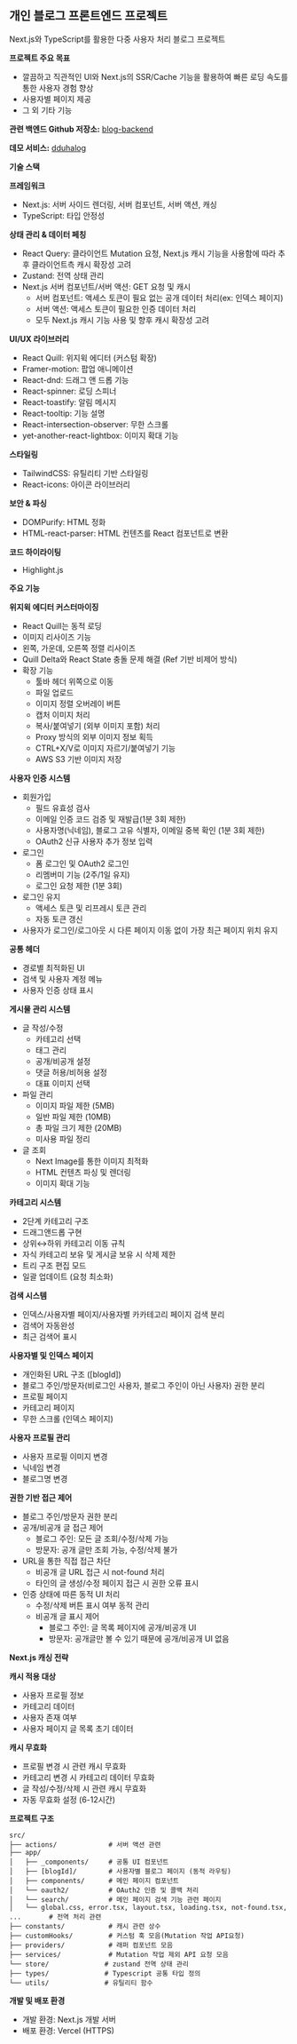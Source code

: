 ## 개인 블로그 프론트엔드 프로젝트

Next.js와 TypeScript를 활용한 다중 사용자 처리 블로그 프로젝트

**프로젝트 주요 목표**

- 깔끔하고 직관적인 UI와 Next.js의 SSR/Cache 기능을 활용하여 빠른 로딩 속도를 통한 사용자 경험 향상 
- 사용자별 페이지 제공  
- 그 외 기타 기능

**관련 백엔드 Github 저장소:** [blog-backend](https://github.com/yhs-2551/spring-boot/tree/main/blog-springboot-jpa)
 
**데모 서비스:**  [dduhalog](
https://dduhalog.duckdns.org/)


**기술 스택**

**프레임워크**

*   Next.js: 서버 사이드 렌더링, 서버 컴포넌트, 서버 액션, 캐싱
*   TypeScript: 타입 안정성

**상태 관리 & 데이터 페칭**

*   React Query: 클라이언트 Mutation 요청, Next.js 캐시 기능을 사용함에 따라 추후 클라이언트측 캐시 확장성 고려
*   Zustand: 전역 상태 관리
* Next.js 서버 컴포넌트/서버 액션: GET 요청 및 캐시
  * 서버 컴포넌트: 액세스 토큰이 필요 없는 공개 데이터 처리(ex: 인덱스 페이지)
  * 서버 액션: 액세스 토큰이 필요한 인증 데이터 처리
  * 모두 Next.js 캐시 기능 사용 및 향후 캐시 확장성 고려

**UI/UX 라이브러리**

*   React Quill: 위지윅 에디터 (커스텀 확장)
*   Framer-motion: 팝업 애니메이션
*   React-dnd: 드래그 앤 드롭 기능
*   React-spinner: 로딩 스피너
*   React-toastify: 알림 메시지
*   React-tooltip: 기능 설명
*   React-intersection-observer: 무한 스크롤
*   yet-another-react-lightbox: 이미지 확대 기능

**스타일링**

*   TailwindCSS: 유틸리티 기반 스타일링
*   React-icons: 아이콘 라이브러리

**보안 & 파싱**

*   DOMPurify: HTML 정화
*   HTML-react-parser: HTML 컨텐츠를 React 컴포넌트로 변환

**코드 하이라이팅**

*   Highlight.js

**주요 기능**

**위지윅 에디터 커스터마이징**

*   React Quill는 동적 로딩
*   이미지 리사이즈 기능
*   왼쪽, 가운데, 오른쪽 정렬 리사이즈
*   Quill Delta와 React State 충돌 문제 해결 (Ref 기반 비제어 방식)
*   확장 기능
    *   툴바 헤더 위쪽으로 이동  
    *   파일 업로드
    *   이미지 정렬 오버레이 버튼
    *   캡처 이미지 처리
    *   복사/붙여넣기 (외부 이미지 포함) 처리
    *   Proxy 방식의 외부 이미지 정보 획득
    *   CTRL+X/V로 이미지 자르기/붙여넣기 기능
    *   AWS S3 기반 이미지 저장

**사용자 인증 시스템**

*   회원가입
    *   필드 유효성 검사
    *   이메일 인증 코드 검증 및 재발급(1분 3회 제한)
    *   사용자명(닉네임), 블로그 고유 식별자, 이메일 중복 확인 (1분 3회 제한)
    *   OAuth2 신규 사용자 추가 정보 입력
*   로그인
    *   폼 로그인 및 OAuth2 로그인
    *   리멤버미 기능 (2주/1일 유지)
    *   로그인 요청 제한 (1분 3회)
*   로그인 유지
    *   액세스 토큰 및 리프레시 토큰 관리
    *   자동 토큰 갱신
*  사용자가 로그인/로그아웃 시 다른 페이지 이동 없이 가장 최근 페이지 위치 유지   

**공통 헤더**

*   경로별 최적화된 UI
*   검색 및 사용자 계정 메뉴
*   사용자 인증 상태 표시

**게시물 관리 시스템**

*   글 작성/수정
    *   카테고리 선택
    *   태그 관리
    *   공개/비공개 설정
    *   댓글 허용/비허용 설정
    *   대표 이미지 선택
*   파일 관리
    *   이미지 파일 제한 (5MB)
    *   일반 파일 제한 (10MB)
    *   총 파일 크기 제한 (20MB)
    *   미사용 파일 정리
*   글 조회
    *   Next Image를 통한 이미지 최적화
    *   HTML 컨텐츠 파싱 및 렌더링
    *   이미지 확대 기능

**카테고리 시스템**

*   2단계 카테고리 구조
*   드래그앤드롭 구현
*   상위↔하위 카테고리 이동 규칙
*   자식 카테고리 보유 및 게시글 보유 시 삭제 제한
*   트리 구조 편집 모드
*   일괄 업데이트 (요청 최소화)

**검색 시스템**

*   인덱스/사용자별 페이지/사용자별 카카테고리 페이지 검색 분리
*   검색어 자동완성
*   최근 검색어 표시 

**사용자별 및 인덱스 페이지**

*   개인화된 URL 구조 ([blogId])
*   블로그 주인/방문자(비로그인 사용자, 블로그 주인이 아닌 사용자) 권한 분리
*   프로필 페이지
*   카테고리 페이지
*   무한 스크롤 (인덱스 페이지)   

**사용자 프로필 관리**

*   사용자 프로필 이미지 변경
*   닉네임 변경
*   블로그명 변경

**권한 기반 접근 제어**
*   블로그 주인/방문자 권한 분리
*   공개/비공개 글 접근 제어
    *   블로그 주인: 모든 글 조회/수정/삭제 가능
    *   방문자: 공개 글만 조회 가능, 수정/삭제 불가
*   URL을 통한 직접 접근 차단
    *   비공개 글 URL 접근 시 not-found 처리
    *   타인의 글 생성/수정 페이지 접근 시 권한 오류 표시
*   인증 상태에 따른 동적 UI 처리
    *   수정/삭제 버튼 표시 여부 동적 관리
    *   비공개 글 표시 제어
        * 블로그 주인: 글 목록 페이지에 공개/비공개 UI 
        * 방문자: 공개글만 볼 수 있기 때문에 공개/비공개 UI 없음

**Next.js 캐싱 전략**

**캐시 적용 대상**

*   사용자 프로필 정보
*   카테고리 데이터
*   사용자 존재 여부
*   사용자 페이지 글 목록 초기 데이터

**캐시 무효화**

*   프로필 변경 시 관련 캐시 무효화
*   카테고리 변경 시 카테고리 데이터 무효화
*   글 작성/수정/삭제 시 관련 캐시 무효화
*   자동 무효화 설정 (6-12시간)

**프로젝트 구조**

```
src/
├── actions/             # 서버 액션 관련
├── app/
│   ├── _components/     # 공통 UI 컴포넌트
│   ├── [blogId]/        # 사용자별 블로그 페이지 (동적 라우팅)
│   ├── components/      # 메인 페이지 컴포넌트
│   └── oauth2/          # OAuth2 인증 및 콜백 처리 
│   └── search/          # 메인 페이지 검색 기능 관련 페이지
│   └── global.css, error.tsx, layout.tsx, loading.tsx, not-found.tsx, ...       # 전역 처리 관련 
├── constants/           # 캐시 관련 상수
├── customHooks/         # 커스텀 훅 모음(Mutation 작업 API요청)
├── providers/           # 래퍼 컴포넌트 모음
├── services/            # Mutation 작업 제외 API 요청 모음 
└── store/              # zustand 전역 상태 관리
├── types/              # Typescript 공통 타입 정의
└── utils/              # 유틸리티 함수
```

**개발 및 배포 환경**

*   개발 환경: Next.js 개발 서버
*   배포 환경: Vercel (HTTPS)

 